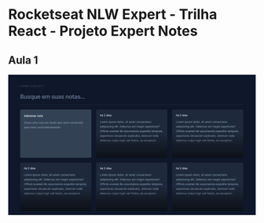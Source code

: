 # Rocketseat NLW Expert - Trilha React - Projeto Expert Notes

## Aula 1

<p align="center"><img src=".github/aula_1.png" alt="Interface após conclusão da aula 1" title="Interface após conclusão da aula 1" /></p>
